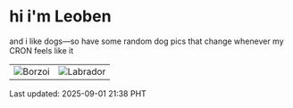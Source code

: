 # hi i'm Leoben

and i like dogs—so have some random dog pics that change whenever my CRON feels like it

|  |  |
|--------|----------|
| ![Borzoi](https://random-dog-vercel.vercel.app/api/random-borzoi?v=1756733927) | ![Labrador](https://random-dog-vercel.vercel.app/api/random-labrador?v=1756733927) |

Last updated: 2025-09-01 21:38 PHT
